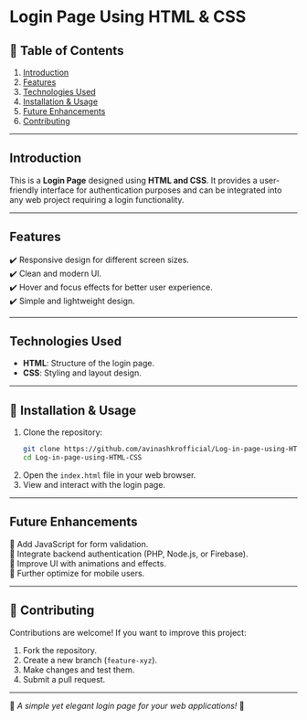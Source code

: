 # Login Page Using HTML & CSS

## 📖 Table of Contents
1. [Introduction](#-introduction)
2. [Features](#-features)
3. [Technologies Used](#-technologies-used)
4. [Installation & Usage](#-installation--usage)
5. [Future Enhancements](#-future-enhancements)
6. [Contributing](#-contributing)

---

## Introduction
This is a **Login Page** designed using **HTML and CSS**. It provides a user-friendly interface for authentication purposes and can be integrated into any web project requiring a login functionality.

---

## Features
✔️ Responsive design for different screen sizes.<br>
✔️ Clean and modern UI.<br>
✔️ Hover and focus effects for better user experience.<br>
✔️ Simple and lightweight design.<br>

---

## Technologies Used
- **HTML**: Structure of the login page.
- **CSS**: Styling and layout design.

---

## 🚀 Installation & Usage
1. Clone the repository:
   ```bash
   git clone https://github.com/avinashkrofficial/Log-in-page-using-HTML-CSS.git
   cd Log-in-page-using-HTML-CSS
   ```
2. Open the `index.html` file in your web browser.
3. View and interact with the login page.

---

## Future Enhancements
🚀 Add JavaScript for form validation.<br>
🔑 Integrate backend authentication (PHP, Node.js, or Firebase).<br>
🎨 Improve UI with animations and effects.<br>
📱 Further optimize for mobile users.<br>

---

## 🤝 Contributing
Contributions are welcome! If you want to improve this project:
1. Fork the repository.
2. Create a new branch (`feature-xyz`).
3. Make changes and test them.
4. Submit a pull request.

---

🔑 *A simple yet elegant login page for your web applications!* 🔑

